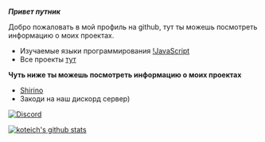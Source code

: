 ***Привет путник***

Добро пожаловать в мой профиль на github, тут ты можешь посмотреть информацию о моих проектах.

* Изучаемые языки программирования
[!JavaScript](https://raw.githubusercontent.com/github/explore/80688e429a7d4ef2fca1e82350fe8e3517d3494d/topics/javascript/javascript.png])
* Все проекты [тут](https://github.com/World-of-the-cat/)

**Чуть ниже ты можешь посмотреть информацию о моих проектах**

* [Shirino](https://discord.com/oauth2/authorize?client_id=672076488958541835&permissions=8&scope=bot)
* Закоди на наш дискорд сервер)

[![Discord](https://discordapp.com/api/guilds/639778634940547082/widget.png)](https://discord.gg/r6VcazG)
 
 <div style="width: 50%">
<a href="https://github.com/Koteich-dev">
  <img align="center" src="https://github-readme-stats.anuraghazra1.vercel.app/api?username=koteich-dev&show_icons=true&include_all_commits=true&theme=synthwave" alt="koteich's github stats"
</a>
